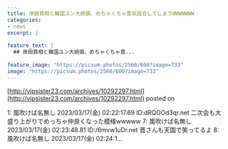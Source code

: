 ```yaml
---
title: 岸田首相と韓国ユン大統領、めちゃくちゃ意気投合してしまうWWWWWWW
categories:
- news
excerpt: |
  
feature_text: |
  ## 岸田首相と韓国ユン大統領、めちゃくちゃ意...
  
feature_image: "https://picsum.photos/2560/600?image=733"
image: "https://picsum.photos/2560/600?image=733"
---
```


[http://vipsister23.com/archives/10292297.html](http://vipsister23.com/archives/10292297.html)
posted on 

<!--more-->

1: 風吹けば名無し 2023/03/17(金) 02:22:17.69 ID:dRQGOd3qr.net 二次会も大盛り上がりでめっちゃ仲良くなった模様wwwww 7: 風吹けば名無し 2023/03/17(金) 02:23:48.81 ID:/6mvw1uDr.net 晋さんも天国で笑ってるよ 8: 風吹けば名無し 2023/03/17(金) 02:24:1...
